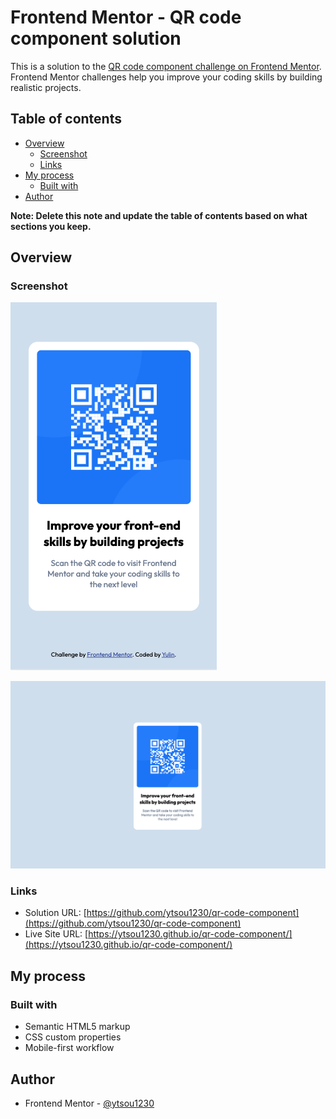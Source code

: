 # Frontend Mentor - QR code component solution

This is a solution to the [QR code component challenge on Frontend Mentor](https://www.frontendmentor.io/challenges/qr-code-component-iux_sIO_H). Frontend Mentor challenges help you improve your coding skills by building realistic projects.

## Table of contents

- [Overview](#overview)
  - [Screenshot](#screenshot)
  - [Links](#links)
- [My process](#my-process)
  - [Built with](#built-with)
- [Author](#author)

**Note: Delete this note and update the table of contents based on what sections you keep.**

## Overview

### Screenshot

![](./mobile_screenshot.png)

![](./desktop_screenshot.png)

### Links

- Solution URL: [https://github.com/ytsou1230/qr-code-component](https://github.com/ytsou1230/qr-code-component)
- Live Site URL: [https://ytsou1230.github.io/qr-code-component/](https://ytsou1230.github.io/qr-code-component/)

## My process

### Built with

- Semantic HTML5 markup
- CSS custom properties
- Mobile-first workflow

## Author

- Frontend Mentor - [@ytsou1230](https://www.frontendmentor.io/profile/@ytsou1230)
